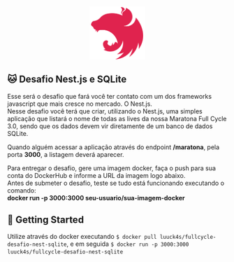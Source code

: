 <p  align="center">
<img  alt="banner"  src="../.github/nest.svg"  width="25%">
</p>

  
  
## :cat: Desafio Nest.js e SQLite



Esse será o desafio que fará você ter contato com um dos frameworks javascript que mais cresce no mercado. O Nest.js.  
Nesse desafio você terá que criar, utilizando o Nest.js, uma simples aplicação que listará o nome de todas as lives da nossa Maratona Full Cycle 3.0, sendo que os dados devem vir diretamente de um banco de dados SQLite.  
  
Quando alguém acessar a aplicação através do endpoint **/maratona**, pela porta **3000**, a listagem deverá aparecer.  
  
Para entregar o desafio, gere uma imagem docker, faça o push para sua conta do DockerHub e informe a URL da imagem logo abaixo.  
Antes de submeter o desafio, teste se tudo está funcionando executando o comando:  
**docker run -p 3000:3000 seu-usuario/sua-imagem-docker**
  
  
  

## 🤠 Getting Started

  
Utilize através do docker executando `$ docker pull luuck4s/fullcycle-desafio-nest-sqlite`, e em seguida `$ docker run -p 3000:3000 luuck4s/fullcycle-desafio-nest-sqlite`